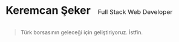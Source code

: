 <div align="left">
  <h1 style="display:inline-block; margin-right:15px;">Keremcan Şeker</h1>
  <h3 style="display:inline-block; font-weight:normal;">Full Stack Web Developer</h3>
</div>

<blockquote>
  Türk borsasının geleceği için geliştiriyoruz. İstfin.
</blockquote>

<!-- <img align="center" alt="Coding" width="400" src="https://user-images.githubusercontent.com/74038190/225813708-98b745f2-7d22-48cf-9150-083f1b00d6c9.gif" > -->


